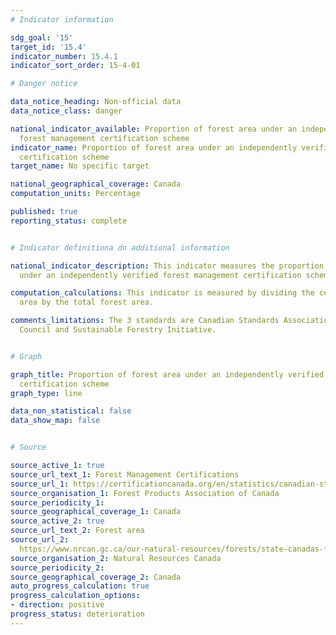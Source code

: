 ```yaml
---
# Indicator information

sdg_goal: '15'
target_id: '15.4'
indicator_number: 15.4.1
indicator_sort_order: 15-4-01

# Danger notice

data_notice_heading: Non-official data
data_notice_class: danger

national_indicator_available: Proportion of forest area under an independently verified
  forest management certification scheme
indicator_name: Proportion of forest area under an independently verified forest management
  certification scheme
target_name: No specific target

national_geographical_coverage: Canada
computation_units: Percentage

published: true
reporting_status: complete


# Indicator definitiona dn additional information

national_indicator_description: This indicator measures the proportion of forest area
  under an independently verified forest management certification scheme.

computation_calculations: This indicator is measured by dividing the certified forest
  area by the total forest area.

comments_limitations: The 3 standards are Canadian Standards Association, Forest Stewardship
  Council and Sustainable Forestry Initiative.


# Graph

graph_title: Proportion of forest area under an independently verified forest management
  certification scheme
graph_type: line

data_non_statistical: false
data_show_map: false


# Source

source_active_1: true
source_url_text_1: Forest Management Certifications
source_url_1: https://certificationcanada.org/en/statistics/canadian-statistics/
source_organisation_1: Forest Products Association of Canada
source_periodicity_1:
source_geographical_coverage_1: Canada
source_active_2: true
source_url_text_2: Forest area
source_url_2: 
  https://www.nrcan.gc.ca/our-natural-resources/forests/state-canadas-forests-report/how-much-forest-does-canada-have/17601#forest-area
source_organisation_2: Natural Resources Canada
source_periodicity_2:
source_geographical_coverage_2: Canada
auto_progress_calculation: true
progress_calculation_options:
- direction: positive
progress_status: deterioration
---
```

